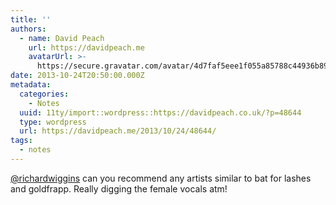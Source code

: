```yaml
---
title: ''
authors:
  - name: David Peach
    url: https://davidpeach.me
    avatarUrl: >-
      https://secure.gravatar.com/avatar/4d7faf5eee1f055a85788c44936b8995eaab6dfb004e7854ec747ccb272e91ee?s=96&d=mm&r=g
date: 2013-10-24T20:50:00.000Z
metadata:
  categories:
    - Notes
  uuid: 11ty/import::wordpress::https://davidpeach.co.uk/?p=48644
  type: wordpress
  url: https://davidpeach.me/2013/10/24/48644/
tags:
  - notes
---
```

[@richardwiggins](https://twitter.com/richardwiggins) can you recommend any artists similar to bat for lashes and goldfrapp. Really digging the female vocals atm!